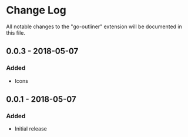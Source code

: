# Change Log
All notable changes to the "go-outliner" extension will be documented in this file.


## 0.0.3 - 2018-05-07
### Added
- Icons

## 0.0.1 - 2018-05-07
### Added
- Initial release